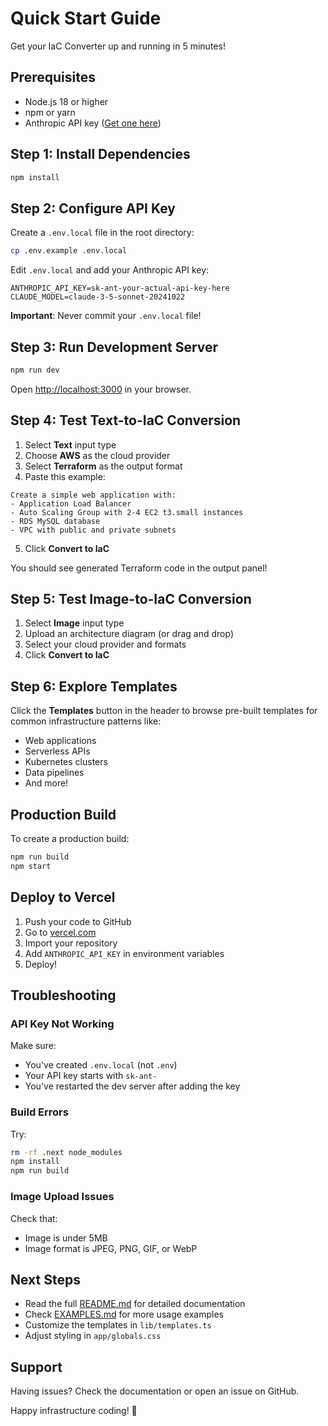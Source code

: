 # Quick Start Guide

Get your IaC Converter up and running in 5 minutes!

## Prerequisites

- Node.js 18 or higher
- npm or yarn
- Anthropic API key ([Get one here](https://console.anthropic.com/))

## Step 1: Install Dependencies

```bash
npm install
```

## Step 2: Configure API Key

Create a `.env.local` file in the root directory:

```bash
cp .env.example .env.local
```

Edit `.env.local` and add your Anthropic API key:

```env
ANTHROPIC_API_KEY=sk-ant-your-actual-api-key-here
CLAUDE_MODEL=claude-3-5-sonnet-20241022
```

**Important**: Never commit your `.env.local` file!

## Step 3: Run Development Server

```bash
npm run dev
```

Open [http://localhost:3000](http://localhost:3000) in your browser.

## Step 4: Test Text-to-IaC Conversion

1. Select **Text** input type
2. Choose **AWS** as the cloud provider
3. Select **Terraform** as the output format
4. Paste this example:

```
Create a simple web application with:
- Application Load Balancer
- Auto Scaling Group with 2-4 EC2 t3.small instances
- RDS MySQL database
- VPC with public and private subnets
```

5. Click **Convert to IaC**

You should see generated Terraform code in the output panel!

## Step 5: Test Image-to-IaC Conversion

1. Select **Image** input type
2. Upload an architecture diagram (or drag and drop)
3. Select your cloud provider and formats
4. Click **Convert to IaC**

## Step 6: Explore Templates

Click the **Templates** button in the header to browse pre-built templates for common infrastructure patterns like:

- Web applications
- Serverless APIs
- Kubernetes clusters
- Data pipelines
- And more!

## Production Build

To create a production build:

```bash
npm run build
npm start
```

## Deploy to Vercel

1. Push your code to GitHub
2. Go to [vercel.com](https://vercel.com)
3. Import your repository
4. Add `ANTHROPIC_API_KEY` in environment variables
5. Deploy!

## Troubleshooting

### API Key Not Working

Make sure:

- You've created `.env.local` (not `.env`)
- Your API key starts with `sk-ant-`
- You've restarted the dev server after adding the key

### Build Errors

Try:

```bash
rm -rf .next node_modules
npm install
npm run build
```

### Image Upload Issues

Check that:

- Image is under 5MB
- Image format is JPEG, PNG, GIF, or WebP

## Next Steps

- Read the full [README.md](README.md) for detailed documentation
- Check [EXAMPLES.md](EXAMPLES.md) for more usage examples
- Customize the templates in `lib/templates.ts`
- Adjust styling in `app/globals.css`

## Support

Having issues? Check the documentation or open an issue on GitHub.

Happy infrastructure coding! 🚀
